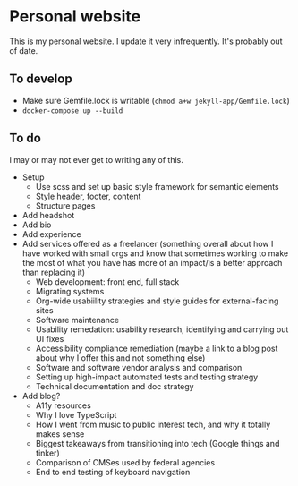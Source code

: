# Personal website

This is my personal website. I update it very infrequently. It's probably out of date.

## To develop
* Make sure Gemfile.lock is writable (`chmod a+w jekyll-app/Gemfile.lock`)
* `docker-compose up --build`

## To do
I may or may not ever get to writing any of this.

* Setup
    * Use scss and set up basic style framework for semantic elements
    * Style header, footer, content
    * Structure pages
* Add headshot
* Add bio
* Add experience
* Add services offered as a freelancer (something overall about how I have worked with small orgs and know that sometimes working to make the most of what you have has more of an impact/is a better approach than replacing it)
    * Web development: front end, full stack
    * Migrating systems
    * Org-wide usabiility strategies and style guides for external-facing sites
    * Software maintenance
    * Usability remedation: usability research, identifying and carrying out UI fixes
    * Accessibility compliance remediation (maybe a link to a blog post about why I offer this and not something else)
    * Software and software vendor analysis and comparison
    * Setting up high-impact automated tests and testing strategy
    * Technical documentation and doc strategy
* Add blog?
    * A11y resources
    * Why I love TypeScript
    * How I went from music to public interest tech, and why it totally makes sense
    * Biggest takeaways from transitioning into tech (Google things and tinker)
    * Comparison of CMSes used by federal agencies
    * End to end testing of keyboard navigation
